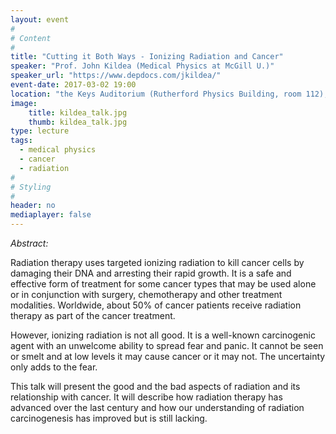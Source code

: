 ```yaml
---
layout: event
#
# Content
#
title: "Cutting it Both Ways - Ionizing Radiation and Cancer"
speaker: "Prof. John Kildea (Medical Physics at McGill U.)"
speaker_url: "https://www.depdocs.com/jkildea/"
event-date: 2017-03-02 19:00
location: "the Keys Auditorium (Rutherford Physics Building, room 112), McGill University"
image:
    title: kildea_talk.jpg
    thumb: kildea_talk.jpg
type: lecture
tags:
  - medical physics
  - cancer
  - radiation
#
# Styling
#
header: no
mediaplayer: false
---
```

*Abstract:*

Radiation therapy uses targeted ionizing radiation to kill cancer cells by damaging their DNA and arresting their rapid growth. It is a safe and effective form of treatment for some cancer types that may be used alone or in conjunction with surgery, chemotherapy and other treatment modalities. Worldwide, about 50% of cancer patients receive radiation therapy as part of the cancer treatment.

However, ionizing radiation is not all good. It is a well-known carcinogenic agent with an unwelcome ability to spread fear and panic. It cannot be seen or smelt and at low levels it may cause cancer or it may not. The uncertainty only adds to the fear.

This talk will present the good and the bad aspects of radiation and its relationship with cancer. It will describe how radiation therapy has advanced over the last century and how our understanding of radiation carcinogenesis has improved but is still lacking.
